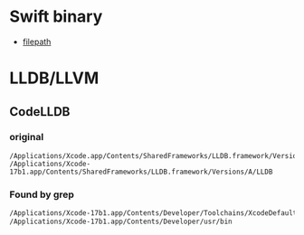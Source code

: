 

# Swift binary
* [filepath](/Applications/Xcode-17b1.app/Contents/Developer/Toolchains/XcodeDefault.xctoolchain/usr/bin/swift)
  

# LLDB/LLVM
  
## CodeLLDB

### original
```shw
/Applications/Xcode.app/Contents/SharedFrameworks/LLDB.framework/Versions/A/LLDB
/Applications/Xcode-17b1.app/Contents/SharedFrameworks/LLDB.framework/Versions/A/LLDB

```

### Found by grep
```sh
/Applications/Xcode-17b1.app/Contents/Developer/Toolchains/XcodeDefault.xctoolchain/usr/bin
/Applications/Xcode-17b1.app/Contents/Developer/usr/bin
```
